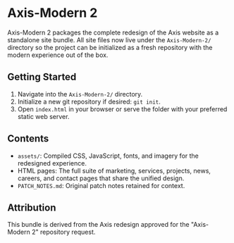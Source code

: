 # Axis-Modern 2

Axis-Modern 2 packages the complete redesign of the Axis website as a standalone site bundle. All site files now live under the `Axis-Modern-2/` directory so the project can be initialized as a fresh repository with the modern experience out of the box.

## Getting Started
1. Navigate into the `Axis-Modern-2/` directory.
2. Initialize a new git repository if desired: `git init`.
3. Open `index.html` in your browser or serve the folder with your preferred static web server.

## Contents
- `assets/`: Compiled CSS, JavaScript, fonts, and imagery for the redesigned experience.
- HTML pages: The full suite of marketing, services, projects, news, careers, and contact pages that share the unified design.
- `PATCH_NOTES.md`: Original patch notes retained for context.

## Attribution
This bundle is derived from the Axis redesign approved for the "Axis-Modern 2" repository request.
